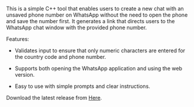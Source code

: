 This is a simple C++ tool that enables users to create a new chat with an unsaved phone number on WhatsApp without the need to open the phone and save the number first. It generates a link that directs users to the WhatsApp chat window with the provided phone number.

Features:

- Validates input to ensure that only numeric characters are entered for the country code and phone number.

- Supports both opening the WhatsApp application and using the web version.

- Easy to use with simple prompts and clear instructions.

Download the latest release from [Here](https://github.com/Seif302010/Snake/releases/latest).
